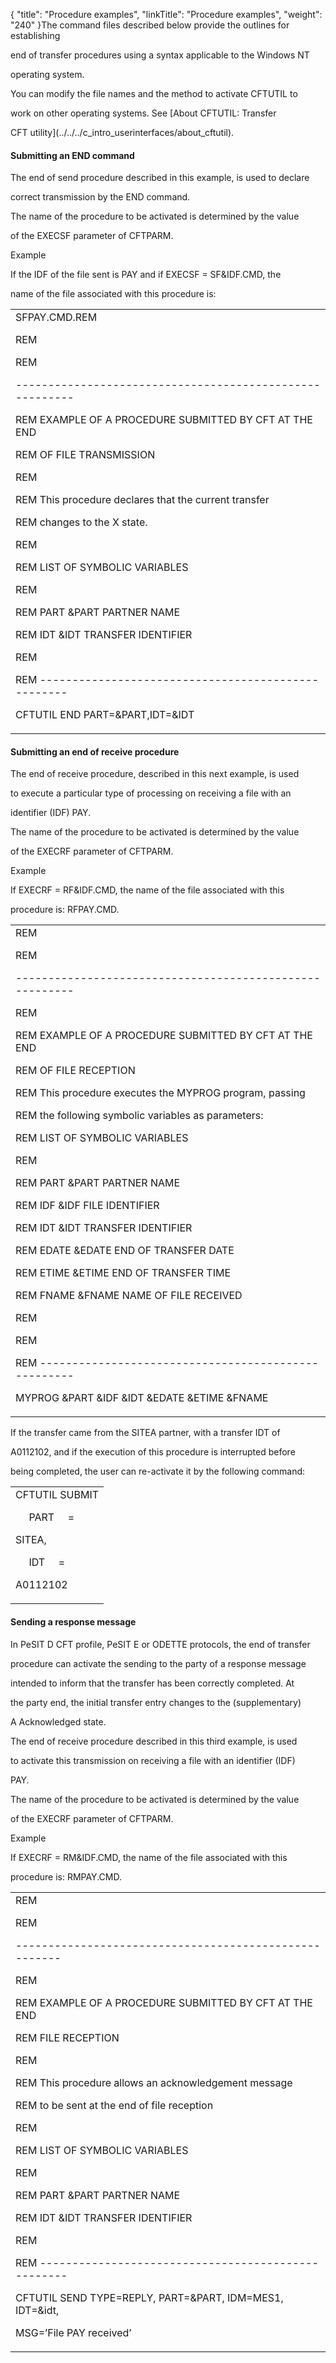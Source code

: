 {
    "title": "Procedure examples",
    "linkTitle": "Procedure examples",
    "weight": "240"
}The command files described below provide the outlines for establishing
end of transfer procedures using a syntax applicable to the Windows NT
operating system.

You can modify the file names and the method to activate CFTUTIL to
work on other operating systems. See [About CFTUTIL: Transfer
CFT utility](../../../c_intro_userinterfaces/about_cftutil).

#### <span id="Submitting_an_END_command"></span>Submitting an END command

The end of send procedure described in this example, is used to declare
correct transmission by the END command.

The name of the procedure to be activated is determined by the value
of the EXECSF parameter of CFTPARM.

Example

If the IDF of the file sent is PAY and if EXECSF = SF&IDF.CMD, the
name of the file associated with this procedure is:

<table data-cellspacing="0">
<tbody>
<tr class="odd">
<td>SFPAY.CMD.REM<br />
REM<br />
REM<br />
--------------------------------------------------------<br />
REM EXAMPLE OF A PROCEDURE SUBMITTED BY CFT AT THE END<br />
REM OF FILE TRANSMISSION<br />
REM<br />
REM This procedure declares that the current transfer<br />
REM changes to the X state.<br />
REM<br />
REM LIST OF SYMBOLIC VARIABLES<br />
REM<br />
REM PART &amp;PART PARTNER NAME<br />
REM IDT &amp;IDT TRANSFER IDENTIFIER<br />
REM<br />
REM ---------------------------------------------------<br />
CFTUTIL END PART=&amp;PART,IDT=&amp;IDT</td>
</tr>
</tbody>
</table>

#### <span id="Submitting_an_end_of_receive_procedure"></span>Submitting an end of receive procedure

The end of receive procedure, described in this next example, is used
to execute a particular type of processing on receiving a file with an
identifier (IDF) PAY.

The name of the procedure to be activated is determined by the value
of the EXECRF parameter of CFTPARM.

Example

If EXECRF = RF&IDF.CMD, the name of the file associated with this
procedure is: RFPAY.CMD.

<table data-cellspacing="0">
<tbody>
<tr class="odd">
<td>REM<br />
REM<br />
--------------------------------------------------------<br />
REM<br />
REM EXAMPLE OF A PROCEDURE SUBMITTED BY CFT AT THE END<br />
REM OF FILE RECEPTION<br />
REM This procedure executes the MYPROG program, passing<br />
REM the following symbolic variables as parameters:<br />
REM LIST OF SYMBOLIC VARIABLES<br />
REM<br />
REM PART &amp;PART PARTNER NAME<br />
REM IDF &amp;IDF FILE IDENTIFIER<br />
REM IDT &amp;IDT TRANSFER IDENTIFIER<br />
REM EDATE &amp;EDATE END OF TRANSFER DATE<br />
REM ETIME &amp;ETIME END OF TRANSFER TIME<br />
REM FNAME &amp;FNAME NAME OF FILE RECEIVED<br />
REM<br />
REM<br />
REM ----------------------------------------------------<br />
MYPROG &amp;PART &amp;IDF &amp;IDT &amp;EDATE &amp;ETIME &amp;FNAME</td>
</tr>
</tbody>
</table>

If the transfer came from the SITEA partner, with a transfer IDT of
A0112102, and if the execution of this procedure is interrupted before
being completed, the user can re-activate it by the following command:

<table data-cellspacing="0">
<tbody>
<tr class="odd">
<td>CFTUTIL SUBMIT<br />
     PART     =    
SITEA,<br />
     IDT     =    
A0112102</td>
</tr>
</tbody>
</table>

#### <span id="Sending_a_response_message"></span>Sending a response message

In PeSIT D CFT profile, PeSIT E or ODETTE protocols, the end of transfer
procedure can activate the sending to the party of a response message
intended to inform that the transfer has been correctly completed. At
the party end, the initial transfer entry changes to the (supplementary)
A Acknowledged state.

The end of receive procedure described in this third example, is used
to activate this transmission on receiving a file with an identifier (IDF)
PAY.

The name of the procedure to be activated is determined by the value
of the EXECRF parameter of CFTPARM.

Example

If EXECRF = RM&IDF.CMD, the name of the file associated with this
procedure is: RMPAY.CMD.

<table data-cellspacing="0">
<tbody>
<tr class="odd">
<td>REM<br />
REM<br />
------------------------------------------------------<br />
REM<br />
REM EXAMPLE OF A PROCEDURE SUBMITTED BY CFT AT THE END<br />
REM FILE RECEPTION<br />
REM<br />
REM This procedure allows an acknowledgement message<br />
REM to be sent at the end of file reception<br />
REM<br />
REM LIST OF SYMBOLIC VARIABLES<br />
REM<br />
REM PART &amp;PART PARTNER NAME<br />
REM IDT &amp;IDT TRANSFER IDENTIFIER<br />
REM<br />
REM ---------------------------------------------------<br />
CFTUTIL SEND TYPE=REPLY, PART=&amp;PART, IDM=MES1, IDT=&amp;idt,<br />
MSG=’File PAY received’</td>
</tr>
</tbody>
</table>
